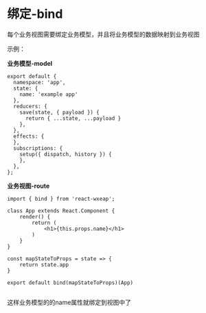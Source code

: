 # 绑定-bind

每个业务视图需要绑定业务模型，并且将业务模型的数据映射到业务视图

示例：

**业务模型-model**
```
export default {
  namespace: 'app',
  state: {
    name: 'example app'
  },
  reducers: {
    save(state, { payload }) {
      return { ...state, ...payload }
    },
  },
  effects: {
  },
  subscriptions: {
    setup({ dispatch, history }) {
    },
  },
};
```

**业务视图-route**
```
import { bind } from 'react-wxeap';

class App extends React.Component {
    render() {
        return (
            <h1>{this.props.name}</h1>
        )
    }
}

const mapStateToProps = state => {
    return state.app
}

export default bind(mapStateToProps)(App)
  
```

这样业务模型的的name属性就绑定到视图中了